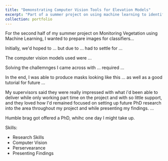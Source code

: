 ```yaml
---
title: "Demonstrating Computer Vision Tools for Elevation Models"
excerpt: "Part of a summer project on using machine learning to identify plant species from drone images. Learned about and implemented cutting edge computer vision models and demonstrated their strengths and weakness for a dataset of field images in East Ayrshire from the project.<br/><img src='/images/unsam.jpg' width='400'>"
collection: portfolio
---
```


For the second half of my summer project on Monitoring Vegetation using Machine Learning, I wanted to prepare images for classifiers...

Initially, we'd hoped to ... but due to ... had to settle for ...

The computer vision models used were ...

Solving the challemnges I came across with ... required ...

In the end, I was able to produce masks looking like this ... as well as a good tutorial for future ...

My supervisors said they were really impressed with what i'd been able to deliver while only working part time on the project and with so little support, and they loved how I'd remained focused on setting up future PhD research into the area throughout my project and while presenting my findings. ...

Humble brag got offered a PhD, whihc one day I might take up.

Skills:
 * Research Skills
 * Computer Vision
 * Perservearance
 * Presenting Findings
